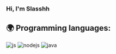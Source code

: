 ### Hi, I'm Slasshh


## 🌍 Programming languages:
<p>
  <img alt="js" src="https://img.shields.io/badge/-Javascript-FFEE00?style=flat-square&logo=javascript&logoColor=black" />
  <img alt="nodejs" src="https://img.shields.io/badge/-NodeJS-43853D?style=flat-square&logo=Node.js&logoColor=white" />
  <img alt="java" src="https://img.shields.io/badge/-Java-935116?style=flat-square&logo=Java&logoColor=white" />
</p>
